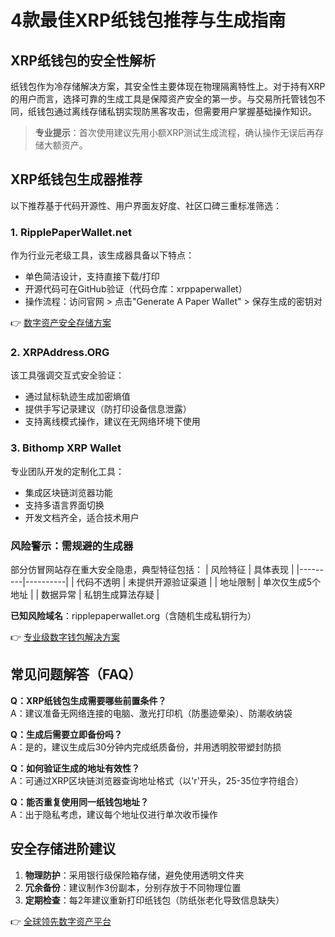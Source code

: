 # 4款最佳XRP纸钱包推荐与生成指南

## XRP纸钱包的安全性解析
纸钱包作为冷存储解决方案，其安全性主要体现在物理隔离特性上。对于持有XRP的用户而言，选择可靠的生成工具是保障资产安全的第一步。与交易所托管钱包不同，纸钱包通过离线存储私钥实现防黑客攻击，但需要用户掌握基础操作知识。

> **专业提示**：首次使用建议先用小额XRP测试生成流程，确认操作无误后再存储大额资产。

## XRP纸钱包生成器推荐
以下推荐基于代码开源性、用户界面友好度、社区口碑三重标准筛选：

### 1. RipplePaperWallet.net
作为行业元老级工具，该生成器具备以下特点：
- 单色简洁设计，支持直接下载/打印
- 开源代码可在GitHub验证（代码仓库：xrppaperwallet）
- 操作流程：访问官网 > 点击"Generate A Paper Wallet" > 保存生成的密钥对

👉 [数字资产安全存储方案](https://bit.ly/okx_welcome)

### 2. XRPAddress.ORG
该工具强调交互式安全验证：
- 通过鼠标轨迹生成加密熵值
- 提供手写记录建议（防打印设备信息泄露）
- 支持离线模式操作，建议在无网络环境下使用

### 3. Bithomp XRP Wallet
专业团队开发的定制化工具：
- 集成区块链浏览器功能
- 支持多语言界面切换
- 开发文档齐全，适合技术用户

### 风险警示：需规避的生成器
部分仿冒网站存在重大安全隐患，典型特征包括：
| 风险特征 | 具体表现 |
|---------|----------|
| 代码不透明 | 未提供开源验证渠道 |
| 地址限制 | 单次仅生成5个地址 |
| 数据异常 | 私钥生成算法存疑 |

**已知风险域名**：ripplepaperwallet.org（含随机生成私钥行为）

👉 [专业级数字钱包解决方案](https://bit.ly/okx_welcome)

## 常见问题解答（FAQ）
**Q：XRP纸钱包生成需要哪些前置条件？**  
A：建议准备无网络连接的电脑、激光打印机（防墨迹晕染）、防潮收纳袋

**Q：生成后需要立即备份吗？**  
A：是的，建议生成后30分钟内完成纸质备份，并用透明胶带塑封防损

**Q：如何验证生成的地址有效性？**  
A：可通过XRP区块链浏览器查询地址格式（以'r'开头，25-35位字符组合）

**Q：能否重复使用同一纸钱包地址？**  
A：出于隐私考虑，建议每个地址仅进行单次收币操作

## 安全存储进阶建议
1. **物理防护**：采用银行级保险箱存储，避免使用透明文件夹
2. **冗余备份**：建议制作3份副本，分别存放于不同物理位置
3. **定期检查**：每2年建议重新打印纸钱包（防纸张老化导致信息缺失）

👉 [全球领先数字资产平台](https://bit.ly/okx_welcome)